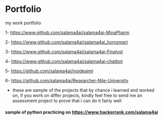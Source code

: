 # Portfolio
my work portfolio

1- https://www.github.com/salama4ai/salama4ai-MinaPharm

2- https://www.github.com/salama4ai/salama4ai_homzmart

3- https://www.github.com/salama4ai/salama4ai-Finalyst

4- https://www.github.com/salama4ai/salama4ai-chatbot

5- https://github.com/salama4ai/insideaiml

6- https://github.com/salama4ai/Researcher-Nile-University

- these are sample of the projects that by chance i learned and worked on, if you work on differ projects, kindly feel free to send me an assessment project to prove that i can do it fairly well

#### sample of python practicing on https://www.hackerrank.com/salama4ai



